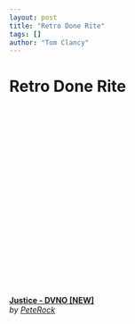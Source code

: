 ```yaml
---
layout: post
title: "Retro Done Rite"
tags: []
author: "Tom Clancy"
---
```


# Retro Done Rite

<object width="420" height="339"><param name="movie" value="http://www.dailymotion.com/swf/x4k5nh" /><param name="allowFullScreen" value="true" /><param name="allowScriptAccess" value="always" /><embed src="http://www.dailymotion.com/swf/x4k5nh" type="application/x-shockwave-flash" width="420" height="339" allowFullScreen="true" allowScriptAccess="always"></embed></object><br /><b><a href="http://www.dailymotion.com/swf/x4k5nh">Justice - DVNO [NEW]</a></b><br /><i>by <a href="http://www.dailymotion.com/PeteRock">PeteRock</a></i>

